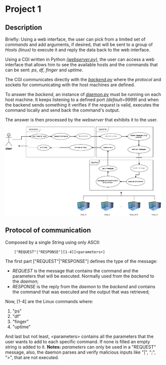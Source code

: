 Project 1
==================================

Description
--------------
Briefly: Using a web interface, the user can pick from a limited set of *commands* and add arguments, if desired, that will be sent to a group of *Hosts (linux)* to execute it and reply the data back to the web interface.


Using a CGI written in Python *[(webserver.py)](webserver.py)*, the user can access a web interface that allows  him to see the available hosts and the commands that can be sent: *ps*, *df*, *finger* and *uptime*. 

The CGI communicates directly with the *[backend.py](backend.py)* where the *protocol* and sockets for  communicating with the host machines are defined.

To answer the *backend*, an instance of *[daemon.py](daemon.py)* must be running on each host machine. It keeps listening to a defined port *(default=9999)* and when the backend sends something it verifies if the *request* is valid, executes the command locally and send back the command's output.

The answer is then processed by the *webserver* that exhibits it to the user. 


![A simplified diagram of the project](resources/simple_diagram.png)

Protocol of communication
----------------------
Composed by a single String using only ASCII:
```
    ["REQUEST"|"RESPONSE"][1-4][<parameters>]
```  
The first part \["REQUEST"|"RESPONSE"\] defines the type of the message:

* *REQUEST* is the message that contains the command and the parameters that will be executed.  Normally used from the *backend* to the *daemon*;
* *RESPONSE* is the reply from the *daemon* to the *backend* and contains the command that was executed  and the output that was retrieved;

Now, \[1-4\] are the Linux commands where:

1. "ps"
2. "df"
3. "finger"
4. "uptime"

And last but not least, \<parameters\> contains all the parameters that the user wants to add to each specific command.  If none is filled an empty string is added to it.
**Notes:** *parameters* can only be used in a "REQUEST" message, also, the daemon parses and verify malicious inputs like "|", ";", ">", that are not executed.
